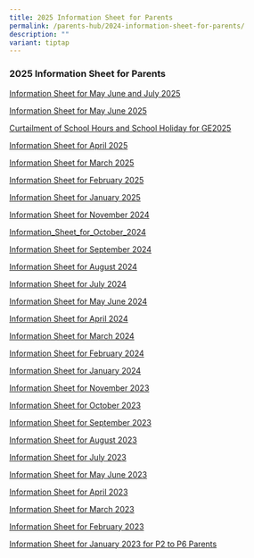 ```yaml
---
title: 2025 Information Sheet for Parents
permalink: /parents-hub/2024-information-sheet-for-parents/
description: ""
variant: tiptap
---
```

<h3><strong>2025 Information Sheet for Parents</strong></h3>
<p><a href="/files/006_Information_Sheet_for_May_June_July_2025.pdf" rel="noopener nofollow" target="_blank">Information Sheet for May June and July 2025</a>
</p>
<p><a href="/files/Information_Sheet_for_May_June_2025.pdf" rel="noopener nofollow" target="_blank">Information Sheet for May June 2025</a>
</p>
<p><a href="/files/Curtailment_of_School_Hours_and_School_Holiday_for_GE2025.pdf" rel="noopener nofollow" target="_blank">Curtailment of School Hours and School Holiday for GE2025</a>
</p>
<p><a href="/files/Information_Sheet_for_April_2025.pdf" rel="noopener nofollow" target="_blank">Information Sheet for April 2025</a>
</p>
<p><a href="/files/003_Information_Sheet_for_March_2025.pdf" rel="noopener nofollow" target="_blank">Information Sheet for March 2025</a>
</p>
<p><a href="/files/Parents' Hub/2025 Information Sheets/002_Information_Sheet_for_February_2025.pdf" rel="noopener nofollow" target="_blank">Information Sheet for February 2025</a>
</p>
<p><a href="/files/Parents' Hub/2025 Information Sheets/001_Information_Sheet_for_January_2025.pdf" rel="noopener nofollow" target="_blank">Information Sheet for January 2025</a>
</p>
<p><a href="/files/Information_Sheet_for_November_2024.pdf" rel="noopener nofollow" target="_blank">Information Sheet for November 2024</a>
</p>
<p><a href="/files/Information_Sheet_for_October_2024.pdf" rel="noopener nofollow" target="_blank">Information_Sheet_for_October_2024</a>
</p>
<p><a href="/files/Information_Sheet_for_September_2024.pdf" rel="noopener nofollow" target="_blank">Information Sheet for September 2024</a>
</p>
<p><a href="/files/Information_Sheet_for_August_2024.pdf" rel="noopener noreferrer nofollow" target="_blank">Information Sheet for August 2024</a>
</p>
<p><a href="/files/Information_Sheet_for_July_2024.pdf" rel="noopener noreferrer nofollow" target="_blank">Information Sheet for July 2024</a>
</p>
<p><a href="/files/Information_Sheet_for_May_June_2024.pdf" rel="noopener noreferrer nofollow" target="_blank">Information Sheet for May June 2024</a>
</p>
<p><a href="/files/Parents'%20Hub/2023%20information%20sheets/Information_Sheet_for_April_2024.pdf" rel="noopener noreferrer nofollow" target="_blank">Information Sheet for April 2024</a>
</p>
<p><a href="/files/Parents'%20Hub/2023%20information%20sheets/Information_Sheet_for_March_2024_v2.pdf" rel="noopener noreferrer nofollow" target="_blank">Information Sheet for March 2024</a>
</p>
<p><a href="/files/Parents'%20Hub/2023%20information%20sheets/Information_Sheet_for_February_2024.pdf" rel="noopener noreferrer nofollow" target="_blank">Information Sheet for February 2024</a>
</p>
<p><a href="/files/Parents'%20Hub/2023%20information%20sheets/Information_Sheet_for_January_2024.pdf" rel="noopener noreferrer nofollow" target="_blank">Information Sheet for January 2024</a>
</p>
<p><a href="/files/Parents'%20Hub/2023%20information%20sheets/information%20sheet%20for%20november%202023.pdf" rel="noopener noreferrer nofollow" target="_blank">Information Sheet for November 2023</a>
</p>
<p><a href="/files/Parents'%20Hub/2023%20information%20sheets/information%20sheet%20for%20october%202023.pdf" rel="noopener noreferrer nofollow" target="_blank">Information Sheet for October 2023</a>
</p>
<p><a href="/files/Parents'%20Hub/2023%20information%20sheets/information%20sheet%20for%20september%202023.pdf" rel="noopener noreferrer nofollow" target="_blank">Information Sheet for September 2023</a>
</p>
<p><a href="/files/Parents'%20Hub/2023%20information%20sheets/information%20sheet%20for%20august%202023.pdf" rel="noopener noreferrer nofollow" target="_blank">Information Sheet for August 2023</a>
</p>
<p><a href="/files/Parents'%20Hub/2023%20information%20sheets/information%20sheet%20for%20july%202023.pdf" rel="noopener noreferrer nofollow" target="_blank">Information Sheet for July 2023</a>
</p>
<p><a href="/files/Parents'%20Hub/2023%20information%20sheets/information%20sheet%20for%20may%20june%202023.pdf" rel="noopener noreferrer nofollow" target="_blank">Information Sheet for May June 2023</a>
</p>
<p><a href="/files/Parents'%20Hub/2023%20information%20sheets/Information%20Sheet%20for%20April%202023.pdf" rel="noopener noreferrer nofollow" target="_blank">Information Sheet for April 2023</a>
</p>
<p><a href="/files/Parents'%20Hub/2023%20information%20sheets/Information%20Sheet%20for%20March%202023.pdf" rel="noopener noreferrer nofollow" target="_blank">Information Sheet for March 2023</a>
</p>
<p><a href="/files/Parents'%20Hub/2023%20information%20sheets/Information%20Sheet%20for%20February%202023.pdf" rel="noopener noreferrer nofollow" target="_blank">Information Sheet for February 2023</a>
</p>
<p><a href="/files/Parents'%20Hub/2023%20information%20sheets/Information%20Sheet%20for%20January%202023%20for%20P2%20to%20P6.pdf" rel="noopener noreferrer nofollow" target="_blank">Information Sheet for January 2023 for P2 to P6 Parents</a>
</p>